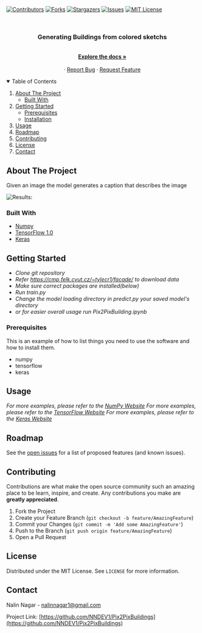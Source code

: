 [![Contributors][contributors-shield]][contributors-url]
[![Forks][forks-shield]][forks-url]
[![Stargazers][stars-shield]][stars-url]
[![Issues][issues-shield]][issues-url]
[![MIT License][license-shield]][license-url]




<!-- PROJECT LOGO -->
<br />
<p align="center">
  <a href="https://github.com/NNDEV1/Pix2PixBuildings">
  </a>

  <h3 align="center">Generating Buildings from colored sketchs</h3>

  <p align="center">
    <br />
    <a href="https://github.com/NNDEV1/Pix2PixBuildings"><strong>Explore the docs »</strong></a>
    <br />
    <br />
    ·
    <a href="https://github.com/NNDEV1/Pix2PixBuildings/issues">Report Bug</a>
    ·
    <a href="https://github.com/NNDEV1/Pix2PixBuildings/issues">Request Feature</a>
  </p>
</p>



<!-- TABLE OF CONTENTS -->
<details open="open">
  <summary>Table of Contents</summary>
  <ol>
    <li>
      <a href="#about-the-project">About The Project</a>
      <ul>
        <li><a href="#built-with">Built With</a></li>
      </ul>
    </li>
    <li>
      <a href="#getting-started">Getting Started</a>
      <ul>
        <li><a href="#prerequisites">Prerequisites</a></li>
        <li><a href="#installation">Installation</a></li>
      </ul>
    </li>
    <li><a href="#usage">Usage</a></li>
    <li><a href="#roadmap">Roadmap</a></li>
    <li><a href="#contributing">Contributing</a></li>
    <li><a href="#license">License</a></li>
    <li><a href="#contact">Contact</a></li>
  </ol>
</details>



<!-- ABOUT THE PROJECT -->
## About The Project

Given an image the model generates a caption that describes the image

![Results:](iter_7500.png)

### Built With

* [Numpy](https://numpy.org)
* [TensorFlow 1.0](https://tensorflow.org)
* [Keras](https://keras.io)



<!-- GETTING STARTED -->
## Getting Started

* *Clone git repository*
* *Refer https://cmp.felk.cvut.cz/~tylecr1/facade/ to download data*
* *Make sure correct packages are installed(below)*
* *Run train.py*
* *Change the model loading directory in predict.py your saved model's directory*
* *or for easier overall usage run Pix2PixBuilding.ipynb*

### Prerequisites

This is an example of how to list things you need to use the software and how to install them.
* numpy
* tensorflow
* keras


<!-- USAGE EXAMPLES -->
## Usage

_For more examples, please refer to the [NumPy Website](https://numpy.org)_
_For more examples, please refer to the [TensorFlow Website](https://tensorflow.org)_
_For more examples, please refer to the [Keras Website](https://keras.io)_



<!-- ROADMAP -->
## Roadmap

See the [open issues](https://github.com/NNDEV1/Pix2PixBuildings/issues) for a list of proposed features (and known issues).



<!-- CONTRIBUTING -->
## Contributing

Contributions are what make the open source community such an amazing place to be learn, inspire, and create. Any contributions you make are **greatly appreciated**.

1. Fork the Project
2. Create your Feature Branch (`git checkout -b feature/AmazingFeature`)
3. Commit your Changes (`git commit -m 'Add some AmazingFeature'`)
4. Push to the Branch (`git push origin feature/AmazingFeature`)
5. Open a Pull Request



<!-- LICENSE -->
## License

Distributed under the MIT License. See `LICENSE` for more information.



<!-- CONTACT -->
## Contact

Nalin Nagar - nalinnagar1@gmail.com

Project Link: [https://github.com/NNDEV1/Pix2PixBuildings](https://github.com/NNDEV1/Pix2PixBuildings)



<!-- MARKDOWN LINKS & IMAGES -->
<!-- https://www.markdownguide.org/basic-syntax/#reference-style-links -->
[contributors-shield]: https://img.shields.io/github/contributors/NNDEV1/Pix2PixBuildings.svg?style=for-the-badge
[contributors-url]: https://github.com/NNDEV1/Pix2PixBuildings/graphs/contributors
[forks-shield]: https://img.shields.io/github/forks/NNDEV1/Pix2PixBuildings.svg?style=for-the-badge
[forks-url]: https://github.com/NNDEV1/Pix2PixBuildings/network/members
[stars-shield]: https://img.shields.io/github/stars/NNDEV1/Pix2PixBuildings.svg?style=for-the-badge
[stars-url]: https://github.com/NNDEV1/Pix2PixBuildings/stargazers
[issues-shield]: https://img.shields.io/github/issues/NNDEV1/Pix2PixBuildings.svg?style=for-the-badge
[issues-url]: https://github.com/NNDEV1/Pix2PixBuildings/issues
[license-shield]: https://img.shields.io/github/license/NNDEV1/Pix2PixBuildings.svg?style=for-the-badge
[license-url]: https://github.com/NNDEV1/Pix2PixBuildings/blob/master/LICENSE.txt
